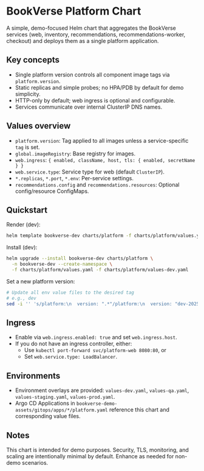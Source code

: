 # BookVerse Platform Chart

A simple, demo-focused Helm chart that aggregates the BookVerse services (web, inventory, recommendations, recommendations-worker, checkout) and deploys them as a single platform application.

## Key concepts

- Single platform version controls all component image tags via `platform.version`.
- Static replicas and simple probes; no HPA/PDB by default for demo simplicity.
- HTTP-only by default; web ingress is optional and configurable.
- Services communicate over internal ClusterIP DNS names.

## Values overview

- `platform.version`: Tag applied to all images unless a service-specific `tag` is set.
- `global.imageRegistry`: Base registry for images.
- `web.ingress`: `{ enabled, className, host, tls: { enabled, secretName } }`
- `web.service.type`: Service type for web (default `ClusterIP`).
- `*.replicas`, `*.port`, `*.env`: Per-service settings.
- `recommendations.config` and `recommendations.resources`: Optional config/resource ConfigMaps.
  

## Quickstart

Render (dev):

```bash
helm template bookverse-dev charts/platform -f charts/platform/values.yaml -f charts/platform/values-dev.yaml
```

Install (dev):

```bash
helm upgrade --install bookverse-dev charts/platform \
  -n bookverse-dev --create-namespace \
  -f charts/platform/values.yaml -f charts/platform/values-dev.yaml
```

Set a new platform version:

```bash
# Update all env value files to the desired tag
# e.g., dev
sed -i '' 's/platform:\n  version: ".*"/platform:\n  version: "dev-2025-09-06"/' charts/platform/values-dev.yaml
```

## Ingress

- Enable via `web.ingress.enabled: true` and set `web.ingress.host`.
- If you do not have an ingress controller, either:
  - Use `kubectl port-forward svc/platform-web 8080:80`, or
  - Set `web.service.type: LoadBalancer`.

## Environments

- Environment overlays are provided: `values-dev.yaml`, `values-qa.yaml`, `values-staging.yaml`, `values-prod.yaml`.
- Argo CD Applications in `bookverse-demo-assets/gitops/apps/*/platform.yaml` reference this chart and corresponding value files.

## Notes

This chart is intended for demo purposes. Security, TLS, monitoring, and scaling are intentionally minimal by default. Enhance as needed for non-demo scenarios.
